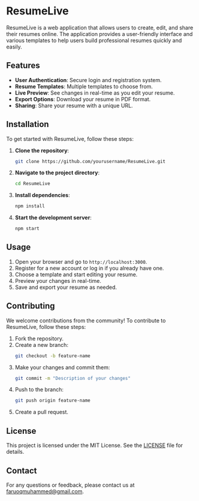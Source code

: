 # ResumeLive

ResumeLive is a web application that allows users to create, edit, and share their resumes online. The application provides a user-friendly interface and various templates to help users build professional resumes quickly and easily.

## Features

- **User Authentication**: Secure login and registration system.
- **Resume Templates**: Multiple templates to choose from.
- **Live Preview**: See changes in real-time as you edit your resume.
- **Export Options**: Download your resume in PDF format.
- **Sharing**: Share your resume with a unique URL.

## Installation

To get started with ResumeLive, follow these steps:

1. **Clone the repository**:
    ```bash
    git clone https://github.com/yourusername/ResumeLive.git
    ```
2. **Navigate to the project directory**:
    ```bash
    cd ResumeLive
    ```
3. **Install dependencies**:
    ```bash
    npm install
    ```
4. **Start the development server**:
    ```bash
    npm start
    ```

## Usage

1. Open your browser and go to `http://localhost:3000`.
2. Register for a new account or log in if you already have one.
3. Choose a template and start editing your resume.
4. Preview your changes in real-time.
5. Save and export your resume as needed.

## Contributing

We welcome contributions from the community! To contribute to ResumeLive, follow these steps:

1. Fork the repository.
2. Create a new branch:
    ```bash
    git checkout -b feature-name
    ```
3. Make your changes and commit them:
    ```bash
    git commit -m "Description of your changes"
    ```
4. Push to the branch:
    ```bash
    git push origin feature-name
    ```
5. Create a pull request.

## License

This project is licensed under the MIT License. See the [LICENSE](LICENSE) file for details.

## Contact

For any questions or feedback, please contact us at faruoqmuhammed@gmail.com.
